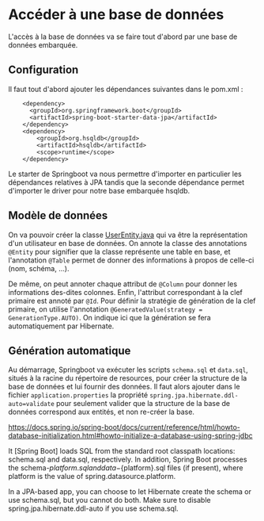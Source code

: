 # Accéder à une base de données

L'accès à la base de données va se faire tout d'abord par une base de données embarquée.

## Configuration
Il faut tout d'abord ajouter les dépendances suivantes dans le pom.xml :
```
    <dependency>
      <groupId>org.springframework.boot</groupId>
      <artifactId>spring-boot-starter-data-jpa</artifactId>
    </dependency>
    <dependency>
        <groupId>org.hsqldb</groupId>
        <artifactId>hsqldb</artifactId>
        <scope>runtime</scope>
    </dependency>
```
Le starter de Springboot va nous permettre d'importer en particulier les dépendances relatives à JPA tandis que la seconde dépendance permet d'importer le driver pour notre base embarquée hsqldb.

## Modèle de données
On va pouvoir créer la classe [UserEntity.java](../../master/src/main/java/fr/deroffal/portail/authentification/entity/UserEntity.java) qui va être la représentation d'un utilisateur en base de données.
On annote la classe des annotations `@Entity` pour signifier que la classe représente une table en base, et l'annotation `@Table` permet de donner des informations à propos de celle-ci (nom, schéma, ...).

De même, on peut annoter chaque attribut de `@Column` pour donner les informations des-dites colonnes.
Enfin, l'attribut correspondant à la clef primaire est annoté par `@Id`.
Pour définir la stratégie de génération de la clef primaire, on utilise l'annotation `@GeneratedValue(strategy = GenerationType.AUTO)`. On indique ici que la génération se fera automatiquement par Hibernate.

## Génération automatique
Au démarrage, Springboot va exécuter les scripts `schema.sql` et `data.sql`, situés à la racine du répertoire de resources, pour créer la structure de la base de données et lui fournir des données.
Il faut alors ajouter dans le fichier `application.properties` la propriété `spring.jpa.hibernate.ddl-auto=validate` pour seulement valider que la structure de la base de données correspond aux entités, et non re-créer la base.

https://docs.spring.io/spring-boot/docs/current/reference/html/howto-database-initialization.html#howto-initialize-a-database-using-spring-jdbc

 It [Spring Boot] loads SQL from the standard root classpath locations: schema.sql and data.sql, respectively. In addition, Spring Boot processes the schema-${platform}.sql and 
 data-${platform}.sql 
 files (if present), where platform is the value of spring.datasource.platform.
 
In a JPA-based app, you can choose to let Hibernate create the schema or use schema.sql, but you cannot do both. Make sure to disable spring.jpa.hibernate.ddl-auto if you use schema.sql.